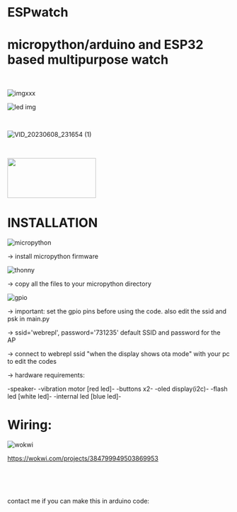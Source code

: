 # ESPwatch


# micropython/arduino and ESP32 based multipurpose watch

<br>





![imgxxx](https://github.com/USER-RGB-PIXEL/ESPwatch/assets/86851518/71ef2801-0e9e-4aeb-8b74-5bc94339871b)
<br>

![led img](https://github.com/USER-RGB-PIXEL/ESPwatch/assets/86851518/8525a8b6-e796-4c18-84c9-0ba624c28dfe)


<br>




![VID_20230608_231654 (1)](https://github.com/USER-RGB-PIXEL/ESPwatch/assets/86851518/42b7b930-0d1d-4ac1-b4ad-8b39d1930629)


<br>


<a href="https://www.reddit.com/user/Anxpy1"><img src="https://www.pngitem.com/pimgs/m/121-1217716_reddit-logo-png-transparent-png.png" width="200" height="90"></a>
<br>



<!--<a href="https://www.tindie.com/products/33259/"><img src="https://d2ss6ovg47m0r5.cloudfront.net/badges/tindie-larges.png" alt="I sell on Tindie" width="200" height="104"></a>
<br>--->









# INSTALLATION


![micropython](https://github.com/USER-RGB-PIXEL/ESPwatch/assets/86851518/f8eaa1de-0c83-4388-b597-1fac6f64a7fb)

-> install micropython firmware




![thonny](https://github.com/USER-RGB-PIXEL/ESPwatch/assets/86851518/993f6cb4-6ee3-4c87-8e10-a9363c9d2041)

-> copy all the files to your micropython directory


![gpio](https://github.com/USER-RGB-PIXEL/ESPwatch/assets/86851518/8d660b34-f977-45dd-9c33-230b9fe2be17)

-> important: set the gpio pins before using the code. also edit the ssid and psk in main.py

-> ssid='webrepl', password='731235' default SSID and password for the AP

-> connect to webrepl ssid "when the display shows ota mode" with your pc to edit the codes

-> hardware requirements:

-speaker-
-vibration motor [red led]-
-buttons x2-
-oled display(i2c)-
-flash led [white led]-
-internal led [blue led]-






# Wiring:

![wokwi](https://github.com/USER-RGB-PIXEL/ESPwatch/assets/86851518/e79bfaf6-6c7b-4d2c-9c13-f40e807ebcbe)


https://wokwi.com/projects/384799949503869953



<br>
<br>
<br>



contact me if you can make this in arduino code:



<br>
<br>




